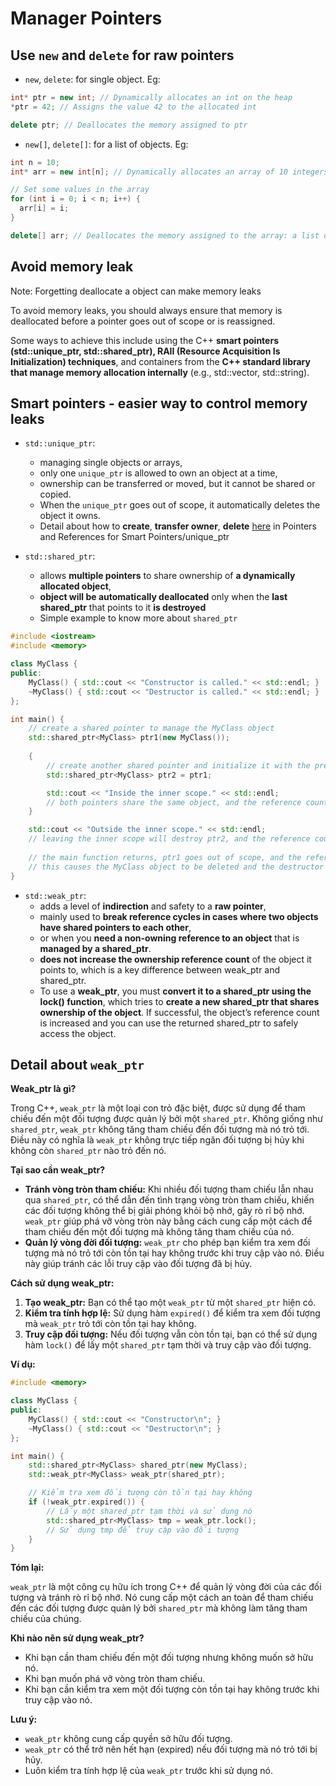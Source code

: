 # Manager Pointers

## Use `new` and `delete` for raw pointers

* `new`, `delete`: for single object. Eg:

```cpp
int* ptr = new int; // Dynamically allocates an int on the heap
*ptr = 42; // Assigns the value 42 to the allocated int

delete ptr; // Deallocates the memory assigned to ptr
```

* `new[]`, `delete[]`: for a list of objects. Eg:

```cpp
int n = 10;
int* arr = new int[n]; // Dynamically allocates an array of 10 integers on the heap

// Set some values in the array
for (int i = 0; i < n; i++) {
  arr[i] = i;
}

delete[] arr; // Deallocates the memory assigned to the array: a list of 10 interger object
```

## Avoid memory leak

Note: Forgetting deallocate a object can make memory leaks

To avoid memory leaks, you should always ensure that memory is deallocated before a pointer goes out of scope or is reassigned.

Some ways to achieve this include using the C++ **smart pointers (std::unique_ptr, std::shared_ptr), RAII (Resource Acquisition Is Initialization) techniques**, and containers from the **C++ standard library that manage memory allocation internally** (e.g., std::vector, std::string).

## Smart pointers - easier way to control memory leaks

* `std::unique_ptr`:
  * managing single objects or arrays,
  * only one `unique_ptr` is allowed to own an object at a time,
  * ownership can be transferred or moved, but it cannot be shared or copied.
  * When the `unique_ptr` goes out of scope, it automatically deletes the object it owns.
  * Detail about how to **create**, **transfer owner**, **delete** [here](https://roadmap.sh/cpp) in Pointers and References for Smart Pointers/unique_ptr

* `std::shared_ptr`:
  * allows **multiple pointers** to share ownership of **a dynamically allocated object**,
  * **object will be automatically deallocated** only when the **last shared_ptr** that points to it **is destroyed**
  * Simple example to know more about `shared_ptr`

```cpp
#include <iostream>
#include <memory>

class MyClass {
public:
    MyClass() { std::cout << "Constructor is called." << std::endl; }
    ~MyClass() { std::cout << "Destructor is called." << std::endl; }
};

int main() {
    // create a shared pointer to manage the MyClass object
    std::shared_ptr<MyClass> ptr1(new MyClass());
    
    {
        // create another shared pointer and initialize it with the previously created pointer
        std::shared_ptr<MyClass> ptr2 = ptr1;

        std::cout << "Inside the inner scope." << std::endl;
        // both pointers share the same object, and the reference counter has been increased to 2
    }

    std::cout << "Outside the inner scope." << std::endl;
    // leaving the inner scope will destroy ptr2, and the reference counter is decremented to 1
    
    // the main function returns, ptr1 goes out of scope, and the reference counter becomes 0
    // this causes the MyClass object to be deleted and the destructor is called
}
```

* `std::weak_ptr`:
  * adds a level of **indirection** and safety to a **raw pointer**,
  * mainly used to **break reference cycles in cases where two objects have shared pointers to each other**,
  * or when you **need a non-owning reference to an object** that is **managed by a shared_ptr**.
  * **does not increase the ownership reference count** of the object it points to, which is a key difference between weak_ptr and shared_ptr.
  * To use a **weak_ptr**, you must **convert it to a shared_ptr using the lock() function**, which tries to **create a new shared_ptr that shares ownership of the object**. If successful, the object’s reference count is increased and you can use the returned shared_ptr to safely access the object.

## Detail about `weak_ptr`

**Weak_ptr là gì?**

Trong C++, `weak_ptr` là một loại con trỏ đặc biệt, được sử dụng để tham chiếu đến một đối tượng được quản lý bởi một `shared_ptr`. Không giống như `shared_ptr`, `weak_ptr` không tăng tham chiếu đến đối tượng mà nó trỏ tới. Điều này có nghĩa là `weak_ptr` không trực tiếp ngăn đối tượng bị hủy khi không còn `shared_ptr` nào trỏ đến nó.

**Tại sao cần weak_ptr?**

* **Tránh vòng tròn tham chiếu:** Khi nhiều đối tượng tham chiếu lẫn nhau qua `shared_ptr`, có thể dẫn đến tình trạng vòng tròn tham chiếu, khiến các đối tượng không thể bị giải phóng khỏi bộ nhớ, gây rò rỉ bộ nhớ. `weak_ptr` giúp phá vỡ vòng tròn này bằng cách cung cấp một cách để tham chiếu đến một đối tượng mà không tăng tham chiếu của nó.
* **Quản lý vòng đời đối tượng:** `weak_ptr` cho phép bạn kiểm tra xem đối tượng mà nó trỏ tới còn tồn tại hay không trước khi truy cập vào nó. Điều này giúp tránh các lỗi truy cập vào đối tượng đã bị hủy.

**Cách sử dụng weak_ptr:**

1. **Tạo weak_ptr:** Bạn có thể tạo một `weak_ptr` từ một `shared_ptr` hiện có.
2. **Kiểm tra tính hợp lệ:** Sử dụng hàm `expired()` để kiểm tra xem đối tượng mà `weak_ptr` trỏ tới còn tồn tại hay không.
3. **Truy cập đối tượng:** Nếu đối tượng vẫn còn tồn tại, bạn có thể sử dụng hàm `lock()` để lấy một `shared_ptr` tạm thời và truy cập vào đối tượng.

**Ví dụ:**

```c++
#include <memory>

class MyClass {
public:
    MyClass() { std::cout << "Constructor\n"; }
    ~MyClass() { std::cout << "Destructor\n"; }
};

int main() {
    std::shared_ptr<MyClass> shared_ptr(new MyClass);
    std::weak_ptr<MyClass> weak_ptr(shared_ptr);

    // Kiểm tra xem đối tượng còn tồn tại hay không
    if (!weak_ptr.expired()) {
        // Lấy một shared_ptr tạm thời và sử dụng nó
        std::shared_ptr<MyClass> tmp = weak_ptr.lock();
        // Sử dụng tmp để truy cập vào đối tượng
    }
}
```

**Tóm lại:**

`weak_ptr` là một công cụ hữu ích trong C++ để quản lý vòng đời của các đối tượng và tránh rò rỉ bộ nhớ. Nó cung cấp một cách an toàn để tham chiếu đến các đối tượng được quản lý bởi `shared_ptr` mà không làm tăng tham chiếu của chúng.

**Khi nào nên sử dụng weak_ptr?**

* Khi bạn cần tham chiếu đến một đối tượng nhưng không muốn sở hữu nó.
* Khi bạn muốn phá vỡ vòng tròn tham chiếu.
* Khi bạn cần kiểm tra xem một đối tượng còn tồn tại hay không trước khi truy cập vào nó.

**Lưu ý:**

* `weak_ptr` không cung cấp quyền sở hữu đối tượng.
* `weak_ptr` có thể trở nên hết hạn (expired) nếu đối tượng mà nó trỏ tới bị hủy.
* Luôn kiểm tra tính hợp lệ của `weak_ptr` trước khi sử dụng nó.

